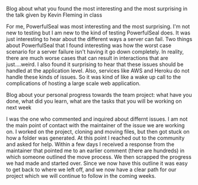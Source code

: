 Blog about what you found the most interesting and the most surprising in the talk given by Kevin Fleming in class

For me, PowerfulSeal was most interesting and the most surprising. I'm not new to testing but I am new to the kind of testing PowerfulSeal does. It was just interesting to hear about the different ways a server can fail. Two things about PowerfulSeal that I found interesting was how the worst case scenario for a server failure isn't having it go down completely. In reality, there are much worse cases that can result in interactions that are just....weird. I also found it surprising to hear that these issues should be handled at the application level. Also, services like AWS and Heroku do not handle these kinds of issues. So it was kind of like a wake up call to the complications of hosting a large scale web application.

Blog about your personal progress towards the team project: what have you done, what did you learn, what are the tasks that you will be working on next week

I was the one who commented and inquired about differnt issues. I am not the main point of contact with the maintainer of the issue we are working on.
I worked on the project, cloning and moving files, but then got stuck on how a folder was generated. At this point I reached out to the community and asked for help. Within a few days I received a response from the maintainer that pointed me to an earlier comment (there are hundreds) in which someone outlined the move process.
We then scrapped the progress we had made and started over. Since we now have this outline it was easy to get back to where we left off, and we now have a clear path for our project which we will continue to follow in the coming weeks.

